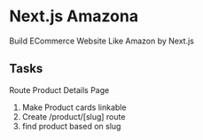 # Next.js Amazona
Build ECommerce Website Like Amazon by Next.js

## Tasks
 
 Route Product Details Page
   1. Make Product cards linkable
   2. Create /product/[slug] route
   3. find product based on slug